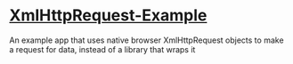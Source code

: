 # [XmlHttpRequest-Example](https://github.com/bambielli/XmlHttpRequest-Example)
An example app that uses native browser XmlHttpRequest objects to make a request for data, instead of a library that wraps it
